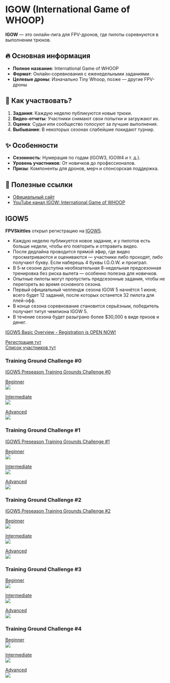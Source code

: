 # IGOW (International Game of WHOOP)  

**IGOW** — это онлайн-лига для FPV-дронов, где пилоты соревнуются в выполнении трюков.  

## 🔥 Основная информация  
- **Полное название**: International Game of WHOOP  
- **Формат**: Онлайн-соревнования с еженедельными заданиями  
- **Целевые дроны**: Изначально Tiny Whoop, позже — другие FPV-дроны  

## 🎯 Как участвовать?  
1. **Задания**: Каждую неделю публикуются новые трюки.  
2. **Видео-отчеты**: Участники снимают свои попытки и загружают их.  
3. **Оценка**: Судьи или сообщество голосуют за лучшие выполнения.  
4. **Выбывание**: В некоторых сезонах слабейшие покидают турнир.  

## ✨ Особенности  
- **Сезонность**: Нумерация по годам (IGOW3, IGOW4 и т. д.).  
- **Уровень участников**: От новичков до профессионалов.  
- **Призы**: Компоненты для дронов, мерч и спонсорская поддержка.  

## 🔗 Полезные ссылки  
- [Официальный сайт](https://www.internationalgameofwhoop.com/)
- [YouTube канал IGOW: International Game of WHOOP](https://www.youtube.com/@FPVSkittles/)

## IGOW5
**FPVSkittles** открыл регистрацию на [IGOW5](https://www.internationalgameofwhoop.com/).  
- Каждую неделю публикуется новое задание, и у пилотов есть больше недели, чтобы его повторить и отправить видео.  
- После дедлайна проводится прямой эфир, где видео просматриваются и оцениваются — участники либо проходят, либо получают букву. Если наберешь 4 буквы I.G.O.W. и проиграл.  
- В 5-м сезоне доступна необязательная 8-недельная предсезонная тренировка без риска вылета — особенно полезна для новичков.  
- Опытные пилоты могут пропустить предсезонные задания, чтобы не перегореть во время основного сезона.  
- Первый официальный челлендж сезона IGOW 5 начнётся 1 июня; всего будет 12 заданий, после которых останется 32 пилота для плей-офф.  
- В конце сезона соревнование становится серьёзным, победитель получает титул чемпиона IGOW 5.  
- В течение сезона будет разыграно более $30,000 в виде призов и денег.   

[IGOW5 Basic Overview - Registration is OPEN NOW!](https://www.youtube.com/watch?v=rxAz9S6DrBY)

[Регистрация тут](https://docs.google.com/forms/d/e/1FAIpQLSdYRaHYyD5K8a4agzNA4DkbpwWwu-vnOILIGNzA_ekEvV13Ug/viewform)  
[Список участников тут](https://bit.ly/IGOW5Players)

### Training Ground Challenge #0
[IGOW5 Preseason Training Grounds Challenge #0](https://www.youtube.com/watch?v=WkIlK5aMJpU)  

[Beginner](https://www.youtube.com/shorts/xKC_Qjs3fKg)  
![](IGOW5_TG0_b.png)

[Intermediate](https://www.youtube.com/shorts/sg_jjx3Jblw)  
![](IGOW5_TG0_i.png)

[Advanced](https://www.youtube.com/shorts/Mf7GHdbpOiQ)  
![](IGOW5_TG0_a.png)

### Training Ground Challenge #1
[IGOW5 Preseason Training Grounds Challenge #1](https://www.youtube.com/watch?v=6QYzsyfZjNM)  

[Beginner](https://www.youtube.com/shorts/jQUpjdQxzNM)  
![](IGOW5_TG1_b.png)

[Intermediate](https://www.youtube.com/shorts/Aq9FV3X-4-0)  
![](IGOW5_TG1_i.png)

[Advanced](https://www.youtube.com/shorts/eW1aKY9XZI4)  
![](IGOW5_TG1_a.png)

### Training Ground Challenge #2
[IGOW5 Preseason Training Grounds Challenge #2](https://www.youtube.com/watch?v=1_BIrUA2g1c)  

[Beginner](https://www.youtube.com/shorts/eJdQvWuXHcE)  
![](IGOW5_TG2_b.png)

[Intermediate](https://www.youtube.com/shorts/FlCkrsTnLbY)  
![](IGOW5_TG2_i.png)

[Advanced](https://www.youtube.com/shorts/dEKlGknFd44)  
![](IGOW5_TG2_a.png)

### Training Ground Challenge #3
[Beginner](https://www.youtube.com/shorts/aqc03ejHS34)  
![](IGOW5_TG3_b.png)

[Intermediate](https://www.youtube.com/shorts/B3BJ_tAECZ4)  
![](IGOW5_TG3_i.png)

[Advanced](https://www.youtube.com/shorts/VwyVdXg7XJE)  
![](IGOW5_TG3_a.png)

### Training Ground Challenge #4
[Beginner](https://www.youtube.com/shorts/7FkKd9QnmpE)  
![](IGOW5_TG4_b.png)

[Intermediate](https://www.youtube.com/shorts/3mhypVmMCcg)  
![](IGOW5_TG4_i.png)

[Advanced](https://www.youtube.com/shorts/PZnyjs0xyFA)  
![](IGOW5_TG4_a.png)

